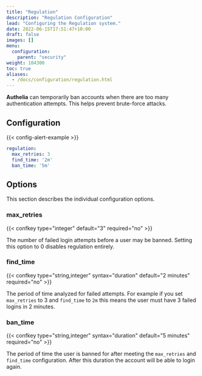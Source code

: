 ```yaml
---
title: "Regulation"
description: "Regulation Configuration"
lead: "Configuring the Regulation system."
date: 2022-06-15T17:51:47+10:00
draft: false
images: []
menu:
  configuration:
    parent: "security"
weight: 104300
toc: true
aliases:
  - /docs/configuration/regulation.html
---
```



__Authelia__ can temporarily ban accounts when there are too many
authentication attempts. This helps prevent brute-force attacks.

## Configuration

{{< config-alert-example >}}

```yaml
regulation:
  max_retries: 3
  find_time: '2m'
  ban_time: '5m'
```

## Options

This section describes the individual configuration options.

### max_retries

{{< confkey type="integer" default="3" required="no" >}}

The number of failed login attempts before a user may be banned. Setting this option to 0 disables regulation entirely.

### find_time

{{< confkey type="string,integer" syntax="duration" default="2 minutes" required="no" >}}

The period of time analyzed for failed attempts. For
example if you set `max_retries` to 3 and `find_time` to `2m` this means the user must have 3 failed logins in
2 minutes.

### ban_time

{{< confkey type="string,integer" syntax="duration" default="5 minutes" required="no" >}}

The period of time the user is banned for after meeting the `max_retries` and `find_time` configuration. After this
duration the account will be able to login again.
